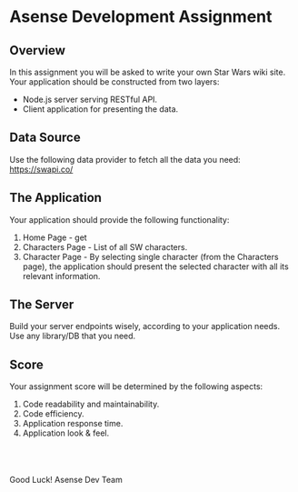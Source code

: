 # Asense Development Assignment

## Overview
In this assignment you will be asked to write your own Star Wars wiki site.
</br>
Your application should be constructed from two layers:
* Node.js server serving RESTful API.
* Client application for presenting the data.

## Data Source
Use the following data provider to fetch all the data you need:
https://swapi.co/

## The Application
Your application should provide the following functionality:
1. Home Page - get 
2. Characters Page - List of all SW characters.
3.  Character Page - By selecting single character (from the Characters page), the application should present the selected character with all its relevant information.

## The Server
Build your server endpoints wisely, according to your application needs.
</br>
Use any library/DB that you need.

## Score
Your assignment score will be determined by the following aspects:
1. Code readability and maintainability.
2. Code efficiency.
3. Application response time.
4. Application look & feel.

</br>
</br>
</br>
Good Luck!
Asense Dev Team